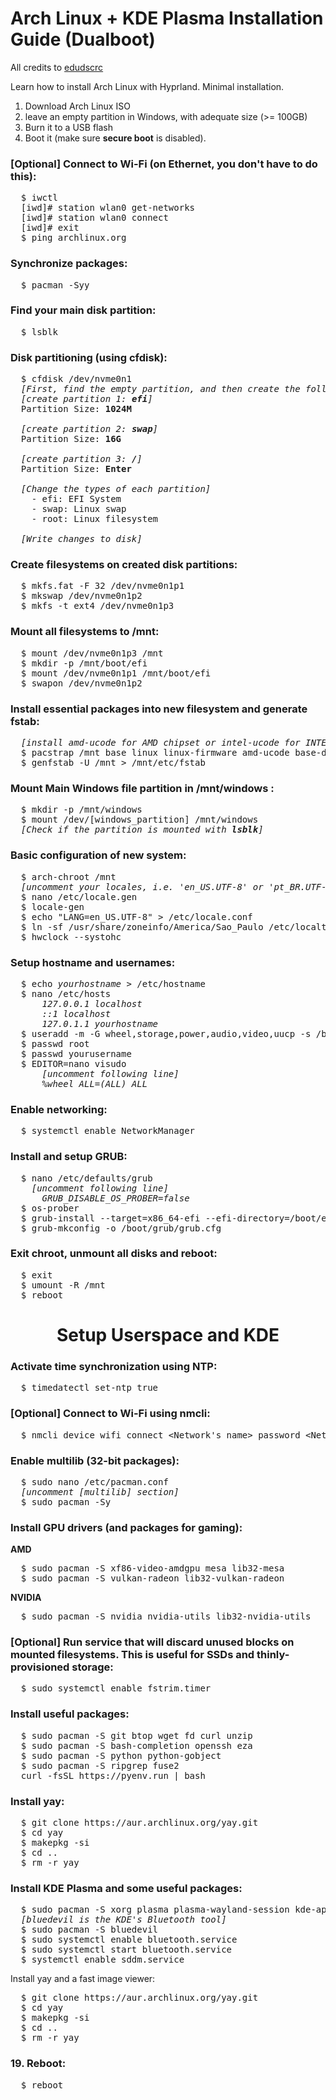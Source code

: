 # Arch Linux + KDE Plasma Installation Guide (Dualboot)
All credits to [edudscrc](https://github.com/edudscrc)

Learn how to install Arch Linux with Hyprland. Minimal installation.

<ol>
<li>Download Arch Linux ISO</li>
<li>leave an empty partition in Windows, with adequate size (>= 100GB)
</li>
<li>Burn it to a USB flash</li>
<li>Boot it (make sure <b>secure boot</b> is disabled).</li>
</ol>

### [Optional] Connect to Wi-Fi (on Ethernet, you don't have to do this):
<pre>
  $ iwctl
  [iwd]# station wlan0 get-networks
  [iwd]# station wlan0 connect <Network's name>
  [iwd]# exit
  $ ping archlinux.org
</pre>

### Synchronize packages:
<pre>
  $ pacman -Syy
</pre>

### Find your main disk partition:
<pre>
  $ lsblk
</pre>

### Disk partitioning (using cfdisk):
<pre>
  $ cfdisk /dev/nvme0n1
  <i>[First, find the empty partition, and then create the following partitions in thios space]</i>
  <i>[create partition 1: <b>efi</b>]</i>
  Partition Size: <b>1024M</b>

  <i>[create partition 2: <b>swap</b>]</i>
  Partition Size: <b>16G</b>

  <i>[create partition 3: <b>/</b>]</i>
  Partition Size: <b>Enter</b>

  <i>[Change the types of each partition]</i>
    - efi: EFI System</li>
    - swap: Linux swap</li>
    - root: Linux filesystem</li>

  <i>[Write changes to disk]</i>
</pre>

### Create filesystems on created disk partitions:
<pre>
  $ mkfs.fat -F 32 /dev/nvme0n1p1
  $ mkswap /dev/nvme0n1p2
  $ mkfs -t ext4 /dev/nvme0n1p3
</pre>

### Mount all filesystems to /mnt:
<pre>
  $ mount /dev/nvme0n1p3 /mnt
  $ mkdir -p /mnt/boot/efi
  $ mount /dev/nvme0n1p1 /mnt/boot/efi
  $ swapon /dev/nvme0n1p2
</pre>

### Install essential packages into new filesystem and generate fstab:
<pre>
  <i>[install amd-ucode for AMD chipset or intel-ucode for INTEL chipset]</i>
  $ pacstrap /mnt base linux linux-firmware amd-ucode base-devel grub efibootmgr nano networkmanager ntfs-3g fuse3 os-prober
  $ genfstab -U /mnt > /mnt/etc/fstab
</pre>

### Mount Main Windows file partition in /mnt/windows :
<pre>
  $ mkdir -p /mnt/windows
  $ mount /dev/[windows_partition] /mnt/windows
  <i>[Check if the partition is mounted with <b>lsblk</b>] </i>
</pre>

### Basic configuration of new system:
<pre>
  $ arch-chroot /mnt
  <i>[uncomment your locales, i.e. 'en_US.UTF-8' or 'pt_BR.UTF-8']</i>
  $ nano /etc/locale.gen
  $ locale-gen
  $ echo "LANG=en_US.UTF-8" > /etc/locale.conf
  $ ln -sf /usr/share/zoneinfo/America/Sao_Paulo /etc/localtime
  $ hwclock --systohc
</pre>

### Setup hostname and usernames:
<pre>
  $ echo <i>yourhostname</i> > /etc/hostname
  $ nano /etc/hosts
      <i>127.0.0.1 localhost</i>
      <i>::1 localhost</i>
      <i>127.0.1.1 yourhostname</i>
  $ useradd -m -G wheel,storage,power,audio,video,uucp -s /bin/bash yourusername
  $ passwd root
  $ passwd yourusername
  $ EDITOR=nano visudo
      <i>[uncomment following line]</i>
      <i>%wheel ALL=(ALL) ALL</i>
</pre>

### Enable networking:
<pre>
  $ systemctl enable NetworkManager
</pre>

### Install and setup GRUB:
<pre>
  $ nano /etc/defaults/grub
    <i>[uncomment following line]</i>
      <i>GRUB_DISABLE_OS_PROBER=false</i>
  $ os-prober
  $ grub-install --target=x86_64-efi --efi-directory=/boot/efi --bootloader-id=GRUB --removable
  $ grub-mkconfig -o /boot/grub/grub.cfg
</pre>

### Exit chroot, unmount all disks and reboot:
<pre>
  $ exit
  $ umount -R /mnt
  $ reboot
</pre>

<h1 align="center">
    Setup Userspace and KDE
</h1>

### Activate time synchronization using NTP:
<pre>
  $ timedatectl set-ntp true
</pre>

### [Optional] Connect to Wi-Fi using nmcli:
<pre>
  $ nmcli device wifi connect &lt;Network's name&gt; password &lt;Network's password&gt;
</pre>

### Enable multilib (32-bit packages):
<pre>
  $ sudo nano /etc/pacman.conf
  <i>[uncomment [multilib] section]</i>
  $ sudo pacman -Sy
</pre>

### Install GPU drivers (and packages for gaming):
<b>AMD</b>
<pre>
  $ sudo pacman -S xf86-video-amdgpu mesa lib32-mesa
  $ sudo pacman -S vulkan-radeon lib32-vulkan-radeon
</pre>

<b>NVIDIA</b>
<pre>
  $ sudo pacman -S nvidia nvidia-utils lib32-nvidia-utils
</pre>

### [Optional] Run service that will discard unused blocks on mounted filesystems. This is useful for SSDs and thinly-provisioned storage:
<pre>
  $ sudo systemctl enable fstrim.timer
</pre>

### Install useful packages:
<pre>
  $ sudo pacman -S git btop wget fd curl unzip
  $ sudo pacman -S bash-completion openssh eza
  $ sudo pacman -S python python-gobject
  $ sudo pacman -S ripgrep fuse2
  curl -fsSL https://pyenv.run | bash
</pre>

### Install yay:
<pre>
  $ git clone https://aur.archlinux.org/yay.git
  $ cd yay
  $ makepkg -si
  $ cd ..
  $ rm -r yay
</pre>

### Install KDE Plasma and some useful packages:
<pre>
  $ sudo pacman -S xorg plasma plasma-wayland-session kde-applications 
  <i>[bluedevil is the KDE's Bluetooth tool]</i>
  $ sudo pacman -S bluedevil
  $ sudo systemctl enable bluetooth.service
  $ sudo systemctl start bluetooth.service
  $ systemctl enable sddm.service
</pre>

Install yay and a fast image viewer:
<pre>
  $ git clone https://aur.archlinux.org/yay.git
  $ cd yay
  $ makepkg -si
  $ cd ..
  $ rm -r yay
</pre>

### 19. Reboot:
<pre>
  $ reboot
</pre>